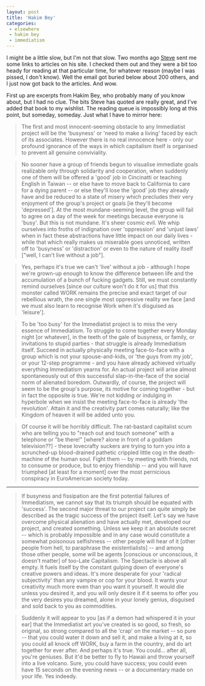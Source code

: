 ```yaml
---
layout: post
title: 'Hakim Bey'
categories:
 - elsewhere
 - hakim bey
 - immediatism
---
```


I might be a little slow, but I'm not that slow. Two months ago [Steve](https://smallritual.org) sent me some links to articles on his site. I checked them out and they were a bit too heady for reading at that particular time, for whatever reason (maybe I was pissed, I don't know). Well the email got buried below about 200 others, and I just now got back to the articles. And wow.

First up are excerpts from Hakim Bey, who probably many of you know about, but I had no clue. The bits Steve has quoted are really great, and I've added that book to my wishlist. The reading queue is impossibly long at this point, but someday, someday. Just what I have to mirror here:

> The first and most innocent-seeming obstacle to any Immediatist project will be the 'busyness' or 'need to make a living' faced by each of its associates. However there is no real innocence here - only our profound ignorance of the ways in which capitalism itself is organised to prevent all genuine conviviality.

> No sooner have a group of friends begun to visualise immediate goals realizable only through solidarity and cooperation, when suddenly one of them will be offered a 'good' job in Cincinatti or teaching English in Taiwan -- or else have to move back to California to care for a dying parent -- or else they'll lose the 'good' job they already have and be reduced to a state of misery which precludes their very enjoyment of the group's project or goals [ie they'll become 'depressed']. At the most mundane-seeming level, the group will fail to agree on a day of the week for meetings because everyone is 'busy'. But this is not mundane. It's sheer cosmic evil. We whip ourselves into froths of indignation over 'oppression' and 'unjust laws' when in fact these abstractions have little impact on our daily lives - while that which really makes us miserable goes unnoticed, written off to 'busyness' or 'distraction' or even to the nature of reality itself ["well, I can't live without a job"].

> Yes, perhaps it's true we can't 'live' without a job - although I hope we're grown-up enough to know the difference between life and the accumulation of a bunch of fucking gadgets. Still, we must constantly remind ourselves [since our culture won't do it for us] that this monster called WORK remains the precise and exact target of our rebellious wrath, the one single most oppressive reality we face [and we must also learn to recognise Work when it's disguised as 'leisure'].

> To be 'too busy' for the Immediatist project is to miss the very essence of Immediatism. To struggle to come together every Monday night [or whatever], in the teeth of the gale of busyness, or family, or invitations to stupid parties - that struggle is already Immediatism itself. Succeed in actually physically meeting face-to-face with a group which is not your spouse-and-kids, or 'the guys from my job', or your 12-step programme - and you have already achieved virtually everything Immediatism yearns for. An actual project will arise almost spontaneously out of this successful slap-in-the-face of the social norm of alienated boredom. Outwardly, of course, the project will seem to be the group's purpose, its motive for coming together - but in fact the opposite is true. We're not kidding or indulging in hyperbole when we insist the meeting face-to-face is already 'the revolution'. Attain it and the creativity part comes naturally; like the Kingdom of heaven it will be added unto you.

> Of course it will be horribly difficult. The rat-bastard capitalist scum who are telling you to "reach out and touch someone" with a telephone or "be there!" [where? alone in front of a goddam television??] - these lovecrafty suckers are trying to turn you into a scrunched-up blood-drained pathetic crippled little cog in the death-machine of the human soul. Fight them -- by meeting with friends, not to consume or produce, but to enjoy friendship -- and you will have triumphed [at least for a moment] over the most pernicious conspiracy in EuroAmerican society today.

---

> If busyness and fissipation are the first potential failures of Immediatism, we cannot say that its triumph should be equated with 'success'. The second major threat to our project can quite simply be described as the tragic success of the project itself. Let's say we have overcome physical alienation and have actually met, developed our project, and created something. Unless we keep it an absolute secret -- which is probably impossible and in any case would constitute a somewhat poisonous selfishness -- other people will hear of it [other people from hell, to paraphrase the existentialists] -- and among those other people, some will be agents [conscious or unconscious, it doesn't matter] of too-Late Capitalism. The Spectacle is above all empty. It fuels itself by the constant gulping down of everyone's creative powers and ideas. It's more desperate for your 'radical subjectivity' than any vampire or cop for your blood. It wants your creativity much more even than you want it yourself. It would die unless you desired it, and you will only desire it if it seems to offer you the very desires you dreamed, alone in your lonely genius, disguised and sold back to you as commodities.

> Suddenly it will appear to you [as if a demon had whispered it in your ear] that the Immediatist art you've created is so good, so fresh, so original, so strong compared to all the 'crap' on the market -- so pure -- that you could water it down and sell it, and make a living at it, so you could all knock off WORK, buy a farm in the country, and do art together for ever after. And perhaps it's true. You could... after all, you're geniuses. But it'd be better to fly to Hawaii and throw yourself into a live volcano. Sure, you could have success; you could even have 15 seconds on the evening news -- or a documentary made on your life. Yes indeedy.
